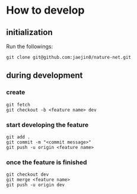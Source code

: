 # How to develop
## initialization
Run the followings:
```
git clone git@github.com:jaejin0/nature-net.git
```

## during development
### create 
```
git fetch
git checkout -b <feature name> dev
```
### start developing the feature
```
git add .
git commit -m "<commit message>"
git push -u origin <feature name>
```
### once the feature is finished
```
git checkout dev
git merge <feature name>
git push -u origin dev
```